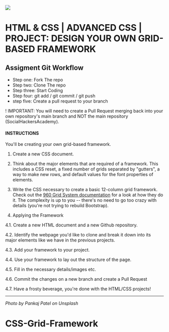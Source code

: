 ![](README.jpg)

# HTML & CSS | ADVANCED CSS | PROJECT: DESIGN YOUR OWN GRID-BASED FRAMEWORK

## Assigment Git Workflow

 - Step one: Fork The repo 
 - Step two: Clone The repo
 - Step three: Start Coding
 - Step four: git add / git commit / git push
 - step five: Create a pull request to your branch

! IMPORTANT: You will need to create a Pull Request merging back into your own repository's main branch and NOT the main repository (SocialHackersAcademy).


#### INSTRUCTIONS

You'll be creating your own grid-based framework.

1. Create a new CSS document.

2. Think about the major elements that are required of a framework.  This includes a CSS reset, a fixed number of grids separated by "gutters", a way to make new rows, and default values for the font properties of elements.

3. Write the CSS necessary to create a basic 12-column grid framework.  Check out the [960 Grid System documentation](http://960.gs) for a look at how they do it.  The complexity is up to you -- there's no need to go too crazy with details (you're not trying to rebuild Bootstrap).

4. Applying the Framework

4.1. Create a new HTML document and a new Github repository.

4.2. Identify the webpage you'd like to clone and break it down into its major elements like we have in the previous projects.

4.3. Add your framework to your project.

4.4. Use your framework to lay out the structure of the page.

4.5. Fill in the necessary details/images etc.

4.6. Commit the changes on a new branch and create a Pull Request 

4.7. Have a frosty beverage, you're done with the HTML/CSS projects!

---

_Photo by Pankaj Patel on Unsplash_
# CSS-Grid-Framework
